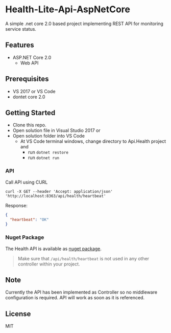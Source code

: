 # Health-Lite-Api-AspNetCore

A simple .net core 2.0 based project implementing REST API for monitoring service status.

## Features

* ASP.NET Core 2.0
    * Web API

## Prerequisites

* VS 2017 or VS Code
* dontet core 2.0

## Getting Started

* Clone this repo.
* Open solution file in Visual Studio 2017 or
* Open solution folder into VS Code
    * At VS Code terminal windows, change directory to Api.Health project and 
        * run ``dotnet restore``
        * run ``dotnet run``

### API

Call API using CURL

```
curl -X GET --header 'Accept: application/json' 'http://localhost:8363/api/health/heartbeat'
```

Response:

``` json
{
  "heartbeat": "OK"
}
```

### Nuget Package

The Health API is available as [nuget package](https://www.nuget.org/packages/AarekhLabs.AspNetCore.Api.Health).

> Make sure that ``/api/health/heartbeat`` is not used in any other controller within your project.

## Note

Currently the API has been implemented as Controller so no middleware configuration is required. API will work as soon as it is referenced.

## License

MIT
